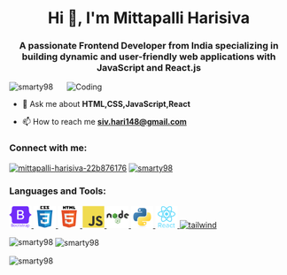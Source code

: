 <h1 align="center">Hi 👋, I'm Mittapalli Harisiva</h1>
<h3 align="center">A passionate Frontend Developer from India specializing in building dynamic and user-friendly web applications with JavaScript and React.js</h3>
<img align="right" alt="Coding" width="400" src="https://media.tenor.com/YNqsJbmb_yMAAAAd/coding.gif">


<p align="left"> <img src="https://komarev.com/ghpvc/?username=smarty98&label=Profile%20views&color=0e75b6&style=flat" alt="smarty98" /> </p>

- 💬 Ask me about **HTML,CSS,JavaScript,React**

- 📫 How to reach me **siv.hari148@gmail.com**

<h3 align="left">Connect with me:</h3>
<p align="left">
<a href="https://linkedin.com/in/mittapalli-harisiva-22b876176" target="blank"><img align="center" src="https://raw.githubusercontent.com/rahuldkjain/github-profile-readme-generator/master/src/images/icons/Social/linked-in-alt.svg" alt="mittapalli-harisiva-22b876176" height="30" width="40" /></a>
<a href="https://www.leetcode.com/smarty98" target="blank"><img align="center" src="https://raw.githubusercontent.com/rahuldkjain/github-profile-readme-generator/master/src/images/icons/Social/leet-code.svg" alt="smarty98" height="30" width="40" /></a>
</p>

<h3 align="left">Languages and Tools:</h3>
<p align="left"> <a href="https://getbootstrap.com" target="_blank" rel="noreferrer"> <img src="https://raw.githubusercontent.com/devicons/devicon/master/icons/bootstrap/bootstrap-plain-wordmark.svg" alt="bootstrap" width="40" height="40"/> </a> <a href="https://www.w3schools.com/css/" target="_blank" rel="noreferrer"> <img src="https://raw.githubusercontent.com/devicons/devicon/master/icons/css3/css3-original-wordmark.svg" alt="css3" width="40" height="40"/> </a> <a href="https://www.w3.org/html/" target="_blank" rel="noreferrer"> <img src="https://raw.githubusercontent.com/devicons/devicon/master/icons/html5/html5-original-wordmark.svg" alt="html5" width="40" height="40"/> </a> <a href="https://developer.mozilla.org/en-US/docs/Web/JavaScript" target="_blank" rel="noreferrer"> <img src="https://raw.githubusercontent.com/devicons/devicon/master/icons/javascript/javascript-original.svg" alt="javascript" width="40" height="40"/> </a> <a href="https://nodejs.org" target="_blank" rel="noreferrer"> <img src="https://raw.githubusercontent.com/devicons/devicon/master/icons/nodejs/nodejs-original-wordmark.svg" alt="nodejs" width="40" height="40"/> </a> <a href="https://www.python.org" target="_blank" rel="noreferrer"> <img src="https://raw.githubusercontent.com/devicons/devicon/master/icons/python/python-original.svg" alt="python" width="40" height="40"/> </a> <a href="https://reactjs.org/" target="_blank" rel="noreferrer"> <img src="https://raw.githubusercontent.com/devicons/devicon/master/icons/react/react-original-wordmark.svg" alt="react" width="40" height="40"/> </a> <a href="https://tailwindcss.com/" target="_blank" rel="noreferrer"> <img src="https://www.vectorlogo.zone/logos/tailwindcss/tailwindcss-icon.svg" alt="tailwind" width="40" height="40"/> </a> </p>

<p><img align="left" src="https://github-readme-stats.vercel.app/api/top-langs?username=smarty98&show_icons=true&locale=en&layout=compact" alt="smarty98" /></p>

<p>&nbsp;<img align="center" src="https://github-readme-stats.vercel.app/api?username=smarty98&show_icons=true&locale=en" alt="smarty98" /></p>

<p><img align="center" src="https://github-readme-streak-stats.herokuapp.com/?user=smarty98&" alt="smarty98" /></p>
